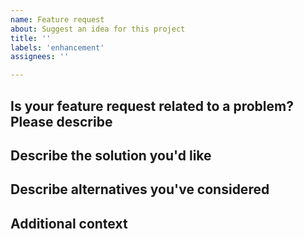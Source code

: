 ```yaml
---
name: Feature request
about: Suggest an idea for this project
title: ''
labels: 'enhancement'
assignees: ''

---
```


<!--- Feature requests must not contain any PHI, PII, or other confidential information. --->

## Is your feature request related to a problem? Please describe
<!--- A clear and concise description of what the problem is. Ex. I'm always frustrated when [...] --->

## Describe the solution you'd like
<!--- A clear and concise description of what you want to happen. --->

## Describe alternatives you've considered
<!--- A clear and concise description of any alternative solutions or features you've considered. --->

## Additional context
<!--- Add any other context or screenshots about the feature request here. Also add if you are interested in implementing parts of this request. --->

